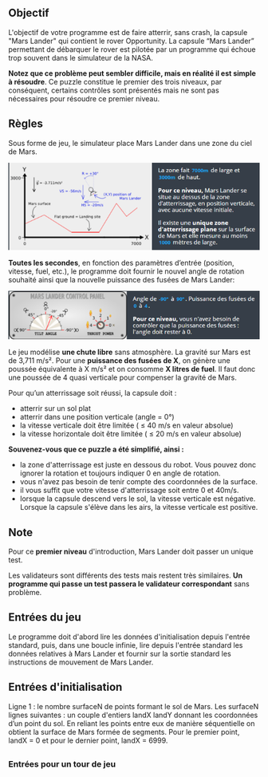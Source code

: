 

## 	Objectif

L'objectif de votre programme est de faire atterrir, sans crash, la capsule "Mars Lander" qui contient le rover Opportunity. La capsule “Mars Lander” permettant de débarquer le rover est pilotée par un programme qui échoue trop souvent dans le simulateur de la NASA.

**Notez que ce problème peut sembler difficile, mais en réalité il est simple à résoudre**. Ce puzzle constitue le premier des trois niveaux, par conséquent, certains contrôles sont présentés mais ne sont pas nécessaires pour résoudre ce premier niveau.

## Règles

Sous forme de jeu, le simulateur place Mars Lander dans une zone du ciel de Mars.

![Screenshot](./img/rulesSimut.png)

**Toutes les secondes**, en fonction des paramètres d’entrée (position, vitesse, fuel, etc.), le programme doit fournir le nouvel angle de rotation souhaité ainsi que la nouvelle puissance des fusées de Mars Lander:

![Screenshot](./img/controlPanel.png)

Le jeu modélise **une chute libre** sans atmosphère. La gravité sur Mars est de 3,711 m/s². Pour une **puissance des fusées de X**, on génère une poussée équivalente à X m/s² et on consomme **X litres de fuel**. Il faut donc une poussée de 4 quasi verticale pour compenser la gravité de Mars.

Pour qu’un atterrissage soit réussi, la capsule doit :
* atterrir sur un sol plat
* atterrir dans une position verticale (angle = 0°)
* la vitesse verticale doit être limitée ( ≤ 40 m/s en valeur absolue)
* la vitesse horizontale doit être limitée ( ≤ 20 m/s en valeur absolue)

**Souvenez-vous que ce puzzle a été simplifié, ainsi :**
* la zone d'atterrissage est juste en dessous du robot. Vous pouvez donc ignorer la rotation et toujours indiquer 0 en angle de rotation.
* vous n'avez pas besoin de tenir compte des coordonnées de la surface.
* il vous suffit que votre vitesse d'atterrissage soit entre 0 et 40m/s.
* lorsque la capsule descend vers le sol, la vitesse verticale est négative. Lorsque la capsule s'élève dans les airs, la vitesse verticale est positive.


## Note

Pour ce **premier niveau** d'introduction, Mars Lander doit passer un unique test.

Les validateurs sont différents des tests mais restent très similaires. **Un programme qui passe un test passera le validateur correspondant** sans problème.



## Entrées du jeu

Le programme doit d'abord lire les données d'initialisation depuis l'entrée standard, puis, dans une boucle infinie, lire depuis l'entrée standard les données relatives à Mars Lander et fournir sur la sortie standard les instructions de mouvement de Mars Lander.

##  

## Entrées d'initialisation

Ligne 1 : le nombre surfaceN de points formant le sol de Mars.
Les surfaceN lignes suivantes : un couple d'entiers landX landY donnant les coordonnées d’un point du sol. En reliant les points entre eux de manière séquentielle on obtient la surface de Mars formée de segments. Pour le premier point, landX = 0 et pour le dernier point, landX = 6999.

## 

### Entrées pour un tour de jeu



